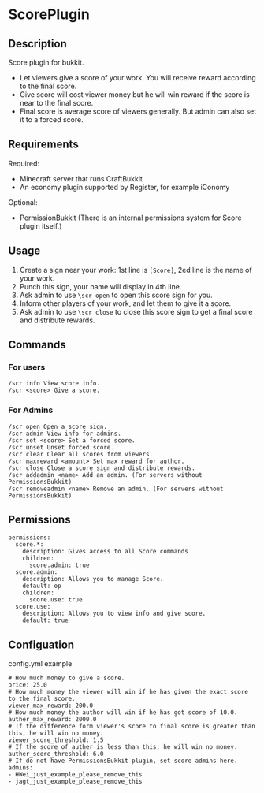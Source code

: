 ScorePlugin
===========

Description
-----------

Score plugin for bukkit.

* Let viewers give a score of your work. You will receive reward according to the final score.
* Give score will cost viewer money but he will win reward if the score is near to the final score.
* Final score is average score of viewers generally. But admin can also set it to a forced score.


Requirements
------------
Required:

* Minecraft server that runs CraftBukkit
* An economy plugin supported by Register, for example iConomy

Optional:

* PermissionBukkit (There is an internal permissions system for Score plugin itself.)


Usage
-----

1. Create a sign near your work: 1st line is `[Score]`, 2ed line is the name of your work.
2. Punch this sign, your name will display in 4th line.
3. Ask admin to use `\scr open` to open this score sign for you.
4. Inform other players of your work, and let them to give it a score.
5. Ask admin to use `\scr close` to close this score sign to get a final score and distribute rewards.




Commands
--------

### For users

    /scr info View score info.
    /scr <score> Give a score.

### For Admins

    /scr open Open a score sign.
    /scr admin View info for admins.
    /scr set <score> Set a forced score.
    /scr unset Unset forced score.
    /scr clear Clear all scores from viewers.
    /scr maxreward <amount> Set max reward for author.
    /scr close Close a score sign and distribute rewards.
    /scr addadmin <name> Add an admin. (For servers without PermissionsBukkit)
    /scr removeadmin <name> Remove an admin. (For servers without PermissionsBukkit)


Permissions
-----------

    permissions:
      score.*:
        description: Gives access to all Score commands
        children:
          score.admin: true
      score.admin:
        description: Allows you to manage Score.
        default: op
        children:
          score.use: true
      score.use:
        description: Allows you to view info and give score.
        default: true
 
Configuation
-----------

config.yml example

    # How much money to give a score.
    price: 25.0
    # How much money the viewer will win if he has given the exact score to the final score.
    viewer_max_reward: 200.0
    # How much money the author will win if he has got score of 10.0.
    auther_max_reward: 2000.0
    # If the difference form viewer's score to final score is greater than this, he will win no money.
    viewer_score_threshold: 1.5
    # If the score of auther is less than this, he will win no money.
    auther_score_threshold: 6.0
    # If do not have PermissionsBukkit plugin, set score admins here.
    admins:
    - HWei_just_example_please_remove_this
    - jagt_just_example_please_remove_this


